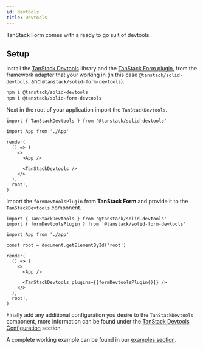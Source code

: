 ```yaml
---
id: devtools
title: Devtools
---
```


TanStack Form comes with a ready to go suit of devtools.

## Setup

Install the [TanStack Devtools](https://tanstack.com/devtools/latest/docs/quick-start) library and the [TanStack Form plugin](http://npmjs.com/package/@tanstack/solid-form-devtools), from the framework adapter that your working in (in this case `@tanstack/solid-devtools`, and `@tanstack/solid-form-devtools`).

```bash
npm i @tanstack/solid-devtools
npm i @tanstack/solid-form-devtools
```

Next in the root of your application import the `TanStackDevtools`.

```tsx
import { TanStackDevtools } from '@tanstack/solid-devtools'

import App from './App'

render(
  () => (
    <>
      <App />

      <TanStackDevtools />
    </>
  ),
  root!,
)
```

Import the `formDevtoolsPlugin` from **TanStack Form** and provide it to the `TanStackDevtools` component.

```tsx
import { TanStackDevtools } from '@tanstack/solid-devtools'
import { formDevtoolsPlugin } from '@tanstack/solid-form-devtools'

import App from './app'

const root = document.getElementById('root')

render(
  () => (
    <>
      <App />

      <TanStackDevtools plugins={[formDevtoolsPlugin()]} />
    </>
  ),
  root!,
)
```

Finally add any additional configuration you desire to the `TanStackDevtools` component, more information can be found under the [TanStack Devtools Configuration](https://tanstack.com/devtools/) section.

A complete working example can be found in our [examples section](https://tanstack.com/form/latest/docs/framework/solid/examples/devtools).

